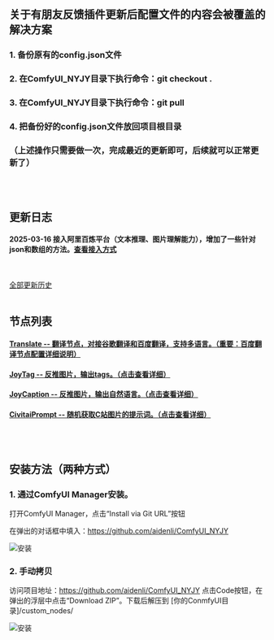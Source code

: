 ## 关于有朋友反馈插件更新后配置文件的内容会被覆盖的解决方案
### 1. 备份原有的config.json文件
### 2. 在ComfyUI_NYJY目录下执行命令：git checkout .
### 3. 在ComfyUI_NYJY目录下执行命令：git pull
### 4. 把备份好的config.json文件放回项目根目录
### （上述操作只需要做一次，完成最近的更新即可，后续就可以正常更新了）
<br />
<br />

## 更新日志
#### 2025-03-16 接入阿里百炼平台（文本推理、图片理解能力），增加了一些针对json和数组的方法。[查看接入方式](docs/bailian.md)
<br />

[全部更新历史](docs/update_log.md)
<br />
<br />

## 节点列表
#### [Translate -- 翻译节点，对接谷歌翻译和百度翻译，支持多语言。（重要：百度翻译节点配置详细说明）](docs/translate.md)

#### [JoyTag -- 反推图片，输出tags。（点击查看详细）](docs/joytag.md)

#### [JoyCaption -- 反推图片，输出自然语言。（点击查看详细）](docs/joycaption.md)

#### [CivitaiPrompt -- 随机获取C站图片的提示词。（点击查看详细）](docs/civitaiprompt.md)
<br />
<br />

## 安装方法（两种方式）
### 1. 通过ComfyUI Manager安装。

打开ComfyUI Manager，点击“Install via Git URL”按钮

在弹出的对话框中填入：https://github.com/aidenli/ComfyUI_NYJY

![安装](docs/images/install.jpg)

### 2. 手动拷贝
访问项目地址：https://github.com/aidenli/ComfyUI_NYJY
点击Code按钮，在弹出的浮层中点击“Download ZIP”。下载后解压到 [你的ConmfyUI目录]/custom_nodes/

![安装](docs/images/install-2.jpg)

